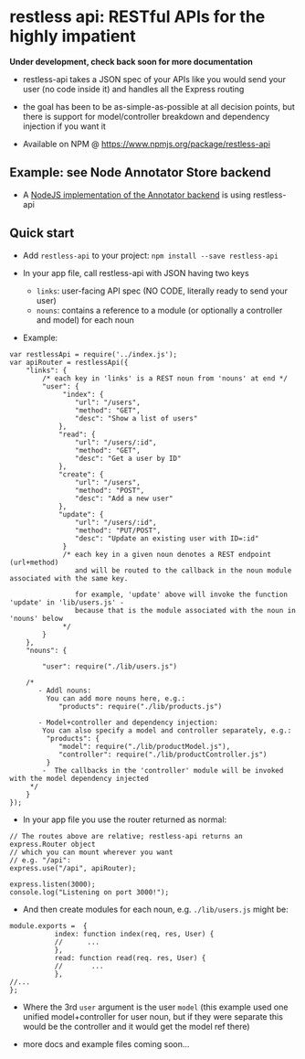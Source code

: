 # restless api: RESTful APIs for the highly impatient
**Under development, check back soon for more documentation**

- restless-api takes a JSON spec of your APIs like you would send your user (no code inside it) and handles all the Express routing

- the goal has been to be as-simple-as-possible at all decision points, but there is support for model/controller breakdown and dependency injection if you want it

- Available on NPM @ https://www.npmjs.org/package/restless-api

## Example: see Node Annotator Store backend
- A [NodeJS implementation of the Annotator backend](http://github.com/willy-b/node-annotator-store) is using restless-api

## Quick start
-  Add `restless-api` to your project: `npm install --save restless-api`
-  In your app file, call restless-api with JSON having two keys
	* `links`: user-facing API spec (NO CODE, literally ready to send your user)
	* `nouns`: contains a reference to a module (or optionally a controller and model) for each noun

- Example:
```
var restlessApi = require('../index.js');
var apiRouter = restlessApi({
    "links": {
        /* each key in 'links' is a REST noun from 'nouns' at end */
        "user": { 
             "index": {
                "url": "/users",
                "method": "GET",
                "desc": "Show a list of users"
            },
            "read": {
                "url": "/users/:id",
                "method": "GET",
                "desc": "Get a user by ID"
            },
            "create": {
                "url": "/users",
                "method": "POST",
                "desc": "Add a new user"
            },
            "update": {
                "url": "/users/:id",
                "method": "PUT/POST",
                "desc": "Update an existing user with ID=:id" 
             }
             /* each key in a given noun denotes a REST endpoint (url+method)
                and will be routed to the callback in the noun module associated with the same key.
                
                for example, 'update' above will invoke the function 'update' in 'lib/users.js' - 
                because that is the module associated with the noun in 'nouns' below 
             */
        }
    },
    "nouns": {
    
        "user": require("./lib/users.js")
	
	/* 
	   - Addl nouns:
	     You can add more nouns here, e.g.:
	        "products": require("./lib/products.js")

	   - Model+controller and dependency injection:
		You can also specify a model and controller separately, e.g.:
		 "products": {
		   	"model": require("./lib/productModel.js"),
			"controller": require("./lib/productController.js")
		 }
	    -  The callbacks in the 'controller' module will be invoked with the model dependency injected
	 */
    }  
});
```

- In your app file you use the router returned as normal:

```
// The routes above are relative; restless-api returns an express.Router object
// which you can mount wherever you want
// e.g. "/api":
express.use("/api", apiRouter);

express.listen(3000);
console.log("Listening on port 3000!");
```

- And then create modules for each noun, e.g. `./lib/users.js` might be:

```
module.exports =  {
	       index: function index(req, res, User) {
	       //      ...
	       },
	       read: function read(req. res, User) {
	       //       ...
	       },
//...	       	       	       
};

```

- Where the 3rd `user` argument is the user `model` (this example used one unified model+controller for user noun, but if they were separate this would be the controller and it would get the model ref there)

- more docs and example files coming soon...



